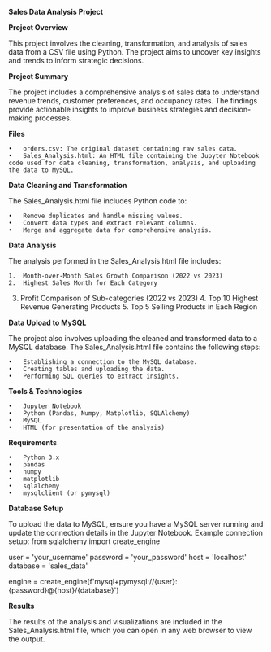 **Sales Data Analysis Project**

**Project Overview**

This project involves the cleaning, transformation, and analysis of sales data from a CSV file using Python. The project aims to uncover key insights and trends to inform strategic decisions.

**Project Summary**

The project includes a comprehensive analysis of sales data to understand revenue trends, customer preferences, and occupancy rates. The findings provide actionable insights to improve business strategies and decision-making processes.

**Files**

	•	orders.csv: The original dataset containing raw sales data.
	•	Sales_Analysis.html: An HTML file containing the Jupyter Notebook code used for data cleaning, transformation, analysis, and uploading the data to MySQL.

**Data Cleaning and Transformation**

The Sales_Analysis.html file includes Python code to:

	•	Remove duplicates and handle missing values.
	•	Convert data types and extract relevant columns.
	•	Merge and aggregate data for comprehensive analysis.

**Data Analysis**

The analysis performed in the Sales_Analysis.html file includes:

	1.	Month-over-Month Sales Growth Comparison (2022 vs 2023)
 	2.	Highest Sales Month for Each Category
  3.	Profit Comparison of Sub-categories (2022 vs 2023)
	4.	Top 10 Highest Revenue Generating Products
	5.	Top 5 Selling Products in Each Region

**Data Upload to MySQL**

The project also involves uploading the cleaned and transformed data to a MySQL database. The Sales_Analysis.html file contains the following steps:

	•	Establishing a connection to the MySQL database.
	•	Creating tables and uploading the data.
	•	Performing SQL queries to extract insights.

**Tools & Technologies**

	•	Jupyter Notebook
	•	Python (Pandas, Numpy, Matplotlib, SQLAlchemy)
	•	MySQL
	•	HTML (for presentation of the analysis)

**Requirements**

	•	Python 3.x
	•	pandas
	•	numpy
	•	matplotlib
	•	sqlalchemy
	•	mysqlclient (or pymysql)

**Database Setup**

To upload the data to MySQL, ensure you have a MySQL server running and update the connection details in the Jupyter Notebook. Example connection setup:
from sqlalchemy import create_engine

user = 'your_username'
password = 'your_password'
host = 'localhost'
database = 'sales_data'

engine = create_engine(f'mysql+pymysql://{user}:{password}@{host}/{database}')

**Results**

The results of the analysis and visualizations are included in the Sales_Analysis.html file, which you can open in any web browser to view the output.



   
